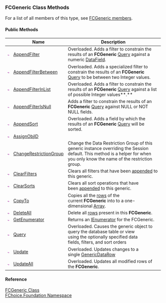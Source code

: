 ﻿### FCGeneric Class Methods

For a list of all members of this type, see [FCGeneric members](fcSDK~FChoice.Foundation.FCGeneric_members.md).

#### Public Methods

|   | Name | Description |
| --- | --- | --- |
| ![Public Method](dotnetimages/publicMethod.png) | [AppendFilter](fcSDK~FChoice.Foundation.FCGeneric~AppendFilter.md) | Overloaded. Adds a filter to constrain the results of an **FCGeneric** [Query](fcSDK~FChoice.Foundation.FCGeneric~Query.md) against a numeric [DataField](fcSDK~FChoice.Foundation.FCGeneric~DataFields.md).   |
| ![Public Method](dotnetimages/publicMethod.png) | [AppendFilterBetween](fcSDK~FChoice.Foundation.FCGeneric~AppendFilterBetween.md) | Overloaded. Adds a specialized filter to constrain the results of an **FCGeneric** [Query](fcSDK~FChoice.Foundation.FCGeneric~Query.md) to be between two Integer values.   |
| ![Public Method](dotnetimages/publicMethod.png) | [AppendFilterInList](fcSDK~FChoice.Foundation.FCGeneric~AppendFilterInList.md) | Overloaded. Adds a filter to constrain the results of an **FCGeneric** [Query](fcSDK~FChoice.Foundation.FCGeneric~Query.md) against a list of possible Integer values**.**   |
| ![Public Method](dotnetimages/publicMethod.png) | [AppendFilterIsNull](fcSDK~FChoice.Foundation.FCGeneric~AppendFilterIsNull.md) | Adds a filter to constrain the results of an **FCGeneric** [Query](fcSDK~FChoice.Foundation.FCGeneric~Query.md) against NULL or NOT NULL fields.   |
| ![Public Method](dotnetimages/publicMethod.png) | [AppendSort](fcSDK~FChoice.Foundation.FCGeneric~AppendSort.md) | Overloaded. Adds a field by which the results of an **FCGeneric** [Query](fcSDK~FChoice.Foundation.FCGeneric~Query.md) will be sorted.   |
| ![Public Method](dotnetimages/publicMethod.png) | [AssignObjID](fcSDK~FChoice.Foundation.FCGeneric~AssignObjID.md) |   |
| ![Public Method](dotnetimages/publicMethod.png) | [ChangeRestrictionGroup](fcSDK~FChoice.Foundation.FCGeneric~ChangeRestrictionGroup.md) | Change the Data Restriction Group of this generic instance overriding the Session default. This method is a helper for when you only know the name of the restriction group.   |
| ![Public Method](dotnetimages/publicMethod.png) | [ClearFilters](fcSDK~FChoice.Foundation.FCGeneric~ClearFilters.md) | Clears all filters that have been [appended](fcSDK~FChoice.Foundation.FCGeneric~AppendFilter.md) to this generic.   |
| ![Public Method](dotnetimages/publicMethod.png) | [ClearSorts](fcSDK~FChoice.Foundation.FCGeneric~ClearSorts.md) | Clears all sort operations that have been [appended](fcSDK~FChoice.Foundation.FCGeneric~AppendSort.md) to this generic.   |
| ![Public Method](dotnetimages/publicMethod.png) | [CopyTo](fcSDK~FChoice.Foundation.FCGeneric~CopyTo.md) | Copies all the [rows](/sdk/fcSDK~FChoice.Foundation.FCGeneric~Rows.md) of the current **FCGeneric** into to a one-dimensional [Array](ms-help://MS.NETFrameworkSDKv1.1/cpref/html/frlrfsystemarrayclasstopic.htm).   |
| ![Public Method](dotnetimages/publicMethod.png) | [DeleteAll](fcSDK~FChoice.Foundation.FCGeneric~DeleteAll.md) | Delete all [rows](/sdk/fcSDK~FChoice.Foundation.FCGeneric~Rows.md) present in this **FCGeneric**.   |
| ![Public Method](dotnetimages/publicMethod.png) | [GetEnumerator](fcSDK~FChoice.Foundation.FCGeneric~GetEnumerator.md) | Returns an [IEnumerator](ms-help://MS.NETFrameworkSDKv1.1/cpref/html/frlrfsystemcollectionsienumeratorclasstopic.htm) for the FCGeneric.   |
| ![Public Method](dotnetimages/publicMethod.png) | [Query](fcSDK~FChoice.Foundation.FCGeneric~Query.md) | Overloaded. Causes the generic object to query the database table or view using the optionally specified data fields, filters, and sort orders   |
| ![Public Method](dotnetimages/publicMethod.png) | [Update](fcSDK~FChoice.Foundation.FCGeneric~Update.md) | Overloaded. Updates changes to a single [GenericDataRow](fcSDK~FChoice.Foundation.GenericDataRow.md)   |
| ![Public Method](dotnetimages/publicMethod.png) | [UpdateAll](fcSDK~FChoice.Foundation.FCGeneric~UpdateAll.md) | Overloaded. Updates all modified rows of the **FCGeneric**.   |





#### Reference

[FCGeneric Class](fcSDK~FChoice.Foundation.FCGeneric.md)  
[FChoice.Foundation Namespace](fcSDK~FChoice.Foundation_namespace.md)